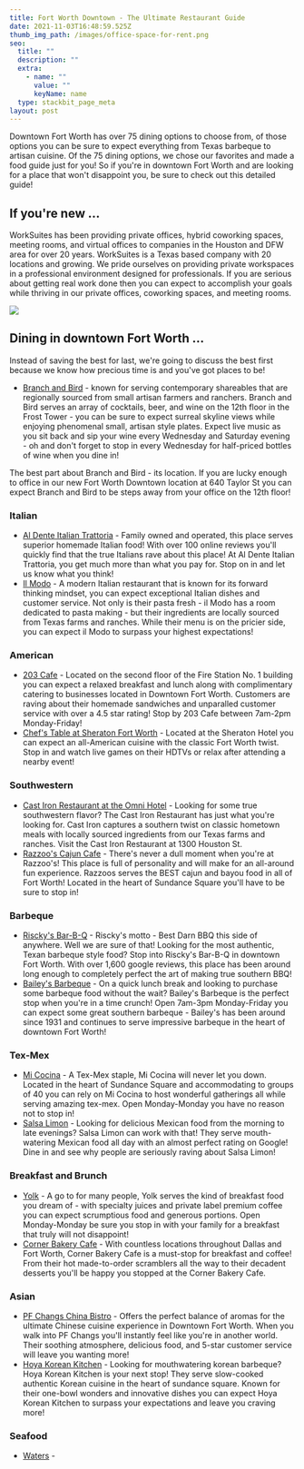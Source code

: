 ```yaml
---
title: Fort Worth Downtown - The Ultimate Restaurant Guide
date: 2021-11-03T16:48:59.525Z
thumb_img_path: /images/office-space-for-rent.png
seo:
  title: ""
  description: ""
  extra:
    - name: ""
      value: ""
      keyName: name
  type: stackbit_page_meta
layout: post
---
```

Downtown Fort Worth has over 75 dining options to choose from, of those options you can be sure to expect everything from Texas barbeque to artisan cuisine. Of the 75 dining options, we chose our favorites and made a food guide just for you! So if you're in downtown Fort Worth and are looking for a place that won't disappoint you, be sure to check out this detailed guide!

## If you're new ...

WorkSuites has been providing private offices, hybrid coworking spaces, meeting rooms, and virtual offices to companies in the Houston and DFW area for over 20 years. WorkSuites is a Texas based company with 20 locations and growing. We pride ourselves on providing private workspaces in a professional environment designed for professionals. If you are serious about getting real work done then you can expect to accomplish your goals while thriving in our private offices, coworking spaces, and meeting rooms.

![](/images/office-space-for-rent-in-downtown-fort-worth.png)

## Dining in downtown Fort Worth ...

Instead of saving the best for last, we're going to discuss the best first because we know how precious time is and you've got places to be!

* [Branch and Bird](https://branchbirdfw.com/) - known for serving contemporary shareables that are regionally sourced from small artisan farmers and ranchers. Branch and Bird serves an array of cocktails, beer, and wine on the 12th floor in the Frost Tower - you can be sure to expect surreal skyline views while enjoying phenomenal small, artisan style plates. Expect live music as you sit back and sip your wine every Wednesday and Saturday evening - oh and don't forget to stop in every Wednesday for half-priced bottles of wine when you dine in!

The best part about Branch and Bird - its location. If you are lucky enough to office in our new Fort Worth Downtown location at 640 Taylor St you can expect Branch and Bird to be steps away from your office on the 12th floor!

### Italian

* [Al Dente Italian Trattoria](https://al-dente-italian-trattoria.business.site/) - Family owned and operated, this place serves superior homemade Italian food! With over 100 online reviews you'll quickly find that the true Italians rave about this place! At Al Dente Italian Trattoria, you get much more than what you pay for. Stop on in and let us know what you think!
* [Il Modo](https://www.theharperfortworth.com/restaurants-fort-worth/il-modo/) - A modern Italian restaurant that is known for its forward thinking mindset, you can expect exceptional Italian dishes and customer service. Not only is their pasta fresh - il Modo has a room dedicated to pasta making - but their ingredients are locally sourced from Texas farms and ranches. While their menu is on the pricier side, you can expect il Modo to surpass your highest expectations!

### American

* [203 Cafe](https://203cafe.com/) - Located on the second floor of the Fire Station No. 1 building you can expect a relaxed breakfast and lunch along with complimentary catering to businesses located in Downtown Fort Worth. Customers are raving about their homemade sandwiches and unparalled customer service with over a 4.5 star rating! Stop by 203 Cafe between 7am-2pm Monday-Friday!
* [Chef's Table at Sheraton Fort Worth](https://www.marriott.com/hotels/hotel-information/restaurant/dfwds-sheraton-fort-worth-downtown-hotel/) - Located at the Sheraton Hotel you can expect an all-American cuisine with the classic Fort Worth twist. Stop in and watch live games on their HDTVs or relax after attending a nearby event!

### Southwestern

* [Cast Iron Restaurant at the Omni Hotel](https://www.omnihotels.com/hotels/fort-worth/dining/cast-iron) - Looking for some true southwestern flavor? The Cast Iron Restaurant has just what you're looking for. Cast Iron captures a southern twist on classic hometown meals with locally sourced ingredients from our Texas farms and ranches. Visit the Cast Iron Restaurant at 1300 Houston St.
* [Razzoo's Cajun Cafe](https://www.razzoos.com/sundance) - There's never a dull moment when you're at Razzoo's! This place is full of personality and will make for an all-around fun experience. Razzoos serves the BEST cajun and bayou food in all of Fort Worth! Located in the heart of Sundance Square you'll have to be sure to stop in!

### Barbeque

* [Riscky's Bar-B-Q](https://risckys.com/risckys-bbq/) - Riscky's motto - Best Darn BBQ this side of anywhere. Well we are sure of that! Looking for the most authentic, Texan barbeque style food? Stop into Riscky's Bar-B-Q in downtown Fort Worth. With over 1,600 google reviews, this place has been around long enough to completely perfect the art of making true southern BBQ!
* [Bailey's Barbeque](https://www.loc8nearme.com/texas/fort-worth/baileys-bbq/4851268/) - On a quick lunch break and looking to purchase some barbeque food without the wait? Bailey's Barbeque is the perfect stop when you're in a time crunch! Open 7am-3pm Monday-Friday you can expect some great southern barbeque - Bailey's has been around since 1931 and continues to serve impressive barbeque in the heart of downtown Fort Worth!

### Tex-Mex

* [Mi Cocina](https://www.micocina.com/locations/in/tx/fort-worth/sundance-square/) - A Tex-Mex staple, Mi Cocina will never let you down. Located in the heart of Sundance Square and accommodating to groups of 40 you can rely on Mi Cocina to host wonderful gatherings all while serving amazing tex-mex. Open Monday-Monday you have no reason not to stop in!
* [Salsa Limon](https://salsalimon.com/home/) - Looking for delicious Mexican food from the morning to late evenings? Salsa Limon can work with that! They serve mouth-watering Mexican food all day with an almost perfect rating on Google! Dine in and see why people are seriously raving about Salsa Limon!

### Breakfast and Brunch

* [Yolk](https://eatyolk.com/) - A go to for many people, Yolk serves the kind of breakfast food you dream of - with specialty juices and private label premium coffee you can expect scrumptious food and generous portions. Open Monday-Monday be sure you stop in with your family for a breakfast that truly will not disappoint!
* [Corner Bakery Cafe](https://www.cornerbakerycafe.com/menu) - With countless locations throughout Dallas and Fort Worth, Corner Bakery Cafe is a must-stop for breakfast and coffee! From their hot made-to-order scramblers all the way to their decadent desserts you'll be happy you stopped at the Corner Bakery Cafe.

### Asian

* [PF Changs China Bistro](https://www.pfchangs.com/locations/us/tx/ft-worth/400-throckmorton/9972-ft-worth.html) - Offers the perfect balance of aromas for the ultimate Chinese cuisine experience in Downtown Fort Worth. When you walk into PF Changs you'll instantly feel like you're in another world. Their soothing atmosphere, delicious food, and 5-star customer service will leave you wanting more!
* [Hoya Korean Kitchen](http://www.hoyakoreankitchen.com/) - Looking for mouthwatering korean barbeque? Hoya Korean Kitchen is your next stop! They serve slow-cooked authentic Korean cuisine in the heart of sundance square. Known for their one-bowl wonders and innovative dishes you can expect Hoya Korean Kitchen to surpass your expectations and leave you craving more!

### Seafood

* [Waters](https://waterstexas.com/) -